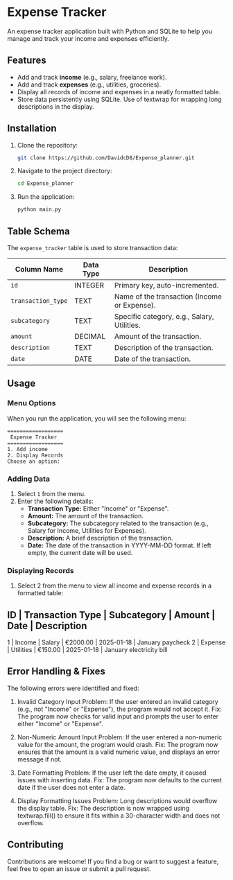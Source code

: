 # Expense Tracker

An expense tracker application built with Python and SQLite to help you manage and track your income and expenses efficiently.

## Features

- Add and track **income** (e.g., salary, freelance work).
- Add and track **expenses** (e.g., utilities, groceries).
- Display all records of income and expenses in a neatly formatted table.
- Store data persistently using SQLite.
Use of textwrap for wrapping long descriptions in the display.

## Installation

1. Clone the repository:
   ```bash
   git clone https://github.com/DavidcD8/Expense_planner.git
   ```
2. Navigate to the project directory:
   ```bash
   cd Expense_planner
   ```
3. Run the application:
   ```bash
   python main.py
   ```
## Table Schema

The `expense_tracker` table is used to store transaction data:

| Column Name       | Data Type | Description                                    |
|-------------------|-----------|------------------------------------------------|
| `id`              | INTEGER   | Primary key, auto-incremented.                 |
| `transaction_type`| TEXT      | Name of the transaction (Income or Expense).   |
| `subcategory`     | TEXT      | Specific category, e.g., Salary, Utilities.    |
| `amount`          | DECIMAL   | Amount of the transaction.                     |
| `description`     | TEXT      | Description of the transaction.                |
| `date`            | DATE      | Date of the transaction.                       |

## Usage

### Menu Options

When you run the application, you will see the following menu:

```
==================
 Expense Tracker
==================
1. Add income
2. Display Records
Choose an option:
```

### Adding Data

1. Select `1` from the menu.
2. Enter the following details:
    - **Transaction Type:** Either "Income" or "Expense".
    - **Amount:** The amount of the transaction.
    - **Subcategory:** The subcategory related to the transaction (e.g., Salary for Income, Utilities for Expenses).
    - **Description:** A brief description of the transaction.
    - **Date:** The date of the transaction in YYYY-MM-DD format. If left empty, the current date will be used.


### Displaying Records
1. Select 2 from the menu to view all income and expense records in a formatted table:

ID | Transaction Type  | Subcategory     | Amount      | Date       | Description
-----------------------------------------------------------------------------
1  | Income            | Salary          | €2000.00    | 2025-01-18 | January paycheck
2  | Expense           | Utilities       | €150.00     | 2025-01-18 | January electricity bill


## Error Handling & Fixes
The following errors were identified and fixed:

1. Invalid Category Input
Problem: If the user entered an invalid category (e.g., not "Income" or "Expense"), the program would not accept it.
Fix: The program now checks for valid input and prompts the user to enter either "Income" or "Expense".

2. Non-Numeric Amount Input
Problem: If the user entered a non-numeric value for the amount, the program would crash.
Fix: The program now ensures that the amount is a valid numeric value, and displays an error message if not.

3. Date Formatting
Problem: If the user left the date empty, it caused issues with inserting data.
Fix: The program now defaults to the current date if the user does not enter a date.

4. Display Formatting Issues
Problem: Long descriptions would overflow the display table.
Fix: The description is now wrapped using textwrap.fill() to ensure it fits within a 30-character width and does not overflow.

## Contributing

Contributions are welcome! If you find a bug or want to suggest a feature, feel free to open an issue or submit a pull request.


